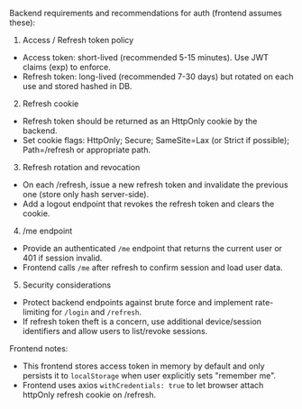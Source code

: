 Backend requirements and recommendations for auth (frontend assumes these):

1. Access / Refresh token policy

- Access token: short-lived (recommended 5-15 minutes). Use JWT claims (exp) to enforce.
- Refresh token: long-lived (recommended 7-30 days) but rotated on each use and stored hashed in DB.

2. Refresh cookie

- Refresh token should be returned as an HttpOnly cookie by the backend.
- Set cookie flags: HttpOnly; Secure; SameSite=Lax (or Strict if possible); Path=/refresh or appropriate path.

3. Refresh rotation and revocation

- On each /refresh, issue a new refresh token and invalidate the previous one (store only hash server-side).
- Add a logout endpoint that revokes the refresh token and clears the cookie.

4. /me endpoint

- Provide an authenticated `/me` endpoint that returns the current user or 401 if session invalid.
- Frontend calls `/me` after refresh to confirm session and load user data.

5. Security considerations

- Protect backend endpoints against brute force and implement rate-limiting for `/login` and `/refresh`.
- If refresh token theft is a concern, use additional device/session identifiers and allow users to list/revoke sessions.

Frontend notes:

- This frontend stores access token in memory by default and only persists it to `localStorage` when user explicitly sets "remember me".
- Frontend uses axios `withCredentials: true` to let browser attach httpOnly refresh cookie on /refresh.
